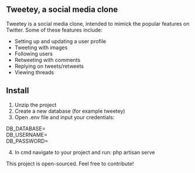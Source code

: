 ## Tweetey, a social media clone

Tweetey is a social media clone, intended to mimick the popular features on Twitter. Some of these features include:

- Setting up and updating a user profile
- Tweeting with images
- Following users
- Retweeting with comments
- Replying on tweets/retweets
- Viewing threads

## Install

1. Unzip the project
2. Create a new database (for example tweetey)
3. Open .env file and input your credentials:

DB_DATABASE=  
DB_USERNAME=  
DB_PASSWORD=  

4. In cmd navigate to your project and run: php artisan serve

This project is open-sourced. Feel free to contribute!
